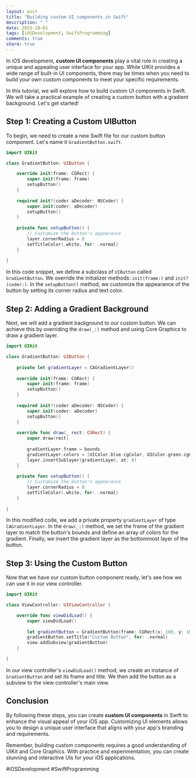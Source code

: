 ```yaml
---
layout: post
title: "Building custom UI components in Swift"
description: " "
date: 2023-10-01
tags: [iOSDevelopment, SwiftProgramming]
comments: true
share: true
---
```


In iOS development, **custom UI components** play a vital role in creating a unique and appealing user interface for your app. While UIKit provides a wide range of built-in UI components, there may be times when you need to build your own custom components to meet your specific requirements.

In this tutorial, we will explore how to build custom UI components in Swift. We will take a practical example of creating a custom button with a gradient background. Let's get started!

## Step 1: Creating a Custom UIButton

To begin, we need to create a new Swift file for our custom button component. Let's name it `GradientButton.swift`. 

```swift
import UIKit

class GradientButton: UIButton {

    override init(frame: CGRect) {
        super.init(frame: frame)
        setupButton()
    }
    
    required init?(coder aDecoder: NSCoder) {
        super.init(coder: aDecoder)
        setupButton()
    }
    
    private func setupButton() {
        // Customize the button's appearance
        layer.cornerRadius = 8
        setTitleColor(.white, for: .normal)
    }
    
}
```

In this code snippet, we define a subclass of `UIButton` called `GradientButton`. We override the initializer methods: `init(frame:)` and `init?(coder:)`. In the `setupButton()` method, we customize the appearance of the button by setting its corner radius and text color.

## Step 2: Adding a Gradient Background

Next, we will add a gradient background to our custom button. We can achieve this by overriding the `draw(_:)` method and using Core Graphics to draw a gradient layer.

```swift
import UIKit

class GradientButton: UIButton {
    
    private let gradientLayer = CAGradientLayer()
    
    override init(frame: CGRect) {
        super.init(frame: frame)
        setupButton()
    }
    
    required init?(coder aDecoder: NSCoder) {
        super.init(coder: aDecoder)
        setupButton()
    }
    
    override func draw(_ rect: CGRect) {
        super.draw(rect)
        
        gradientLayer.frame = bounds
        gradientLayer.colors = [UIColor.blue.cgColor, UIColor.green.cgColor]
        layer.insertSublayer(gradientLayer, at: 0)
    }
    
    private func setupButton() {
        // Customize the button's appearance
        layer.cornerRadius = 8
        setTitleColor(.white, for: .normal)
    }
    
}
```

In this modified code, we add a private property `gradientLayer` of type `CAGradientLayer`. In the `draw(_:)` method, we set the frame of the gradient layer to match the button's bounds and define an array of colors for the gradient. Finally, we insert the gradient layer as the bottommost layer of the button.

## Step 3: Using the Custom Button

Now that we have our custom button component ready, let's see how we can use it in our view controller.

```swift
import UIKit

class ViewController: UIViewController {

    override func viewDidLoad() {
        super.viewDidLoad()
        
        let gradientButton = GradientButton(frame: CGRect(x: 100, y: 100, width: 200, height: 50))
        gradientButton.setTitle("Custom Button", for: .normal)
        view.addSubview(gradientButton)
    }
    
}
```

In our view controller's `viewDidLoad()` method, we create an instance of `GradientButton` and set its frame and title. We then add the button as a subview to the view controller's main view.

## Conclusion

By following these steps, you can create **custom UI components** in Swift to enhance the visual appeal of your iOS app. Customizing UI elements allows you to design a unique user interface that aligns with your app's branding and requirements.

Remember, building custom components requires a good understanding of UIKit and Core Graphics. With practice and experimentation, you can create stunning and interactive UIs for your iOS applications.

#iOSDevelopment #SwiftProgramming
